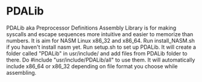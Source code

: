 # PDALib
 PDALib aka Preprocessor Definitions Assembly Library is for making syscalls and escape sequences more intuitive and easier to memorize than numbers.  It is aim for NASM Linux x86_32 and x86_64. Run install_NASM.sh if you haven't install nasm yet. Run setup.sh to set up PDALib. It will create a folder called "PDALib" in usr/include/ and add files from PDALib folder to there. Do #include "usr/include/PDALib/all" to use them. It will automatically include x86_64 or x86_32 depending on file format you choose while assembling.
